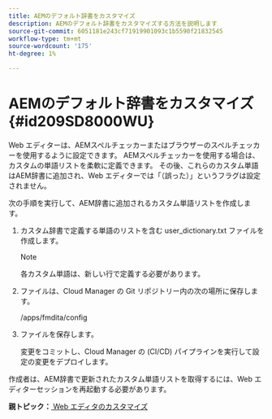```yaml
---
title: AEMのデフォルト辞書をカスタマイズ
description: AEMのデフォルト辞書をカスタマイズする方法を説明します
source-git-commit: 6051181e243cf71919901093c1b5590f21832545
workflow-type: tm+mt
source-wordcount: '175'
ht-degree: 1%

---
```



# AEMのデフォルト辞書をカスタマイズ {#id209SD8000WU}

Web エディターは、AEMスペルチェッカーまたはブラウザーのスペルチェッカーを使用するように設定できます。 AEMスペルチェッカーを使用する場合は、カスタムの単語リストを柔軟に定義できます。 その後、これらのカスタム単語はAEM辞書に追加され、Web エディターでは「（誤った）」というフラグは設定されません。

次の手順を実行して、AEM辞書に追加されるカスタム単語リストを作成します。

1. カスタム辞書で定義する単語のリストを含む user\_dictionary.txt ファイルを作成します。

   >[!NOTE]
   >
   > 各カスタム単語は、新しい行で定義する必要があります。

1. ファイルは、Cloud Manager の Git リポジトリー内の次の場所に保存します。

   /apps/fmdita/config

1. ファイルを保存します。

   変更をコミットし、Cloud Manager の (CI/CD) パイプラインを実行して設定の変更をデプロイします。


作成者は、AEM辞書で更新されたカスタム単語リストを取得するには、Web エディターセッションを再起動する必要があります。

**親トピック：**[ Web エディタのカスタマイズ](conf-web-editor.md)

